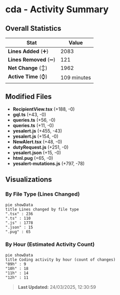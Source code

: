 # cda - Activity Summary 

## Overall Statistics

| Stat                   | Value                                                             |
| ---------------------- | ----------------------------------------------------------------- |
| **Lines Added** (➕)   | 2083                                          |
| **Lines Removed** (➖) | 121                                        |
| **Net Change** (↕)    | 1962                |
| **Active Time** (⌚)   | 109 minutes |


## Modified Files
- **RecipientView.tsx** (+188, -0)
- **gql.ts** (+43, -0)
- **queries.ts** (+56, -0)
- **queries.ts** (+11, -0)
- **yesalert.js** (+455, -43)
- **yesalert.js** (+154, -0)
- **NewAlert.tsx** (+48, -0)
- **dutyRequest.js** (+251, -0)
- **yesalert.json** (+15, -0)
- **html.pug** (+65, -0)
- **yesalert-mutations.js** (+797, -78)

## Visualizations

### By File Type (Lines Changed)

```mermaid
pie showData
title Lines changed by file type
".tsx" : 236
".ts" : 110
".js" : 1778
".json" : 15
".pug" : 65
```

### By Hour (Estimated Activity Count)

```mermaid
pie showData
title Coding activity by hour (count of changes)
"09h" : 9
"10h" : 18
"11h" : 14
"12h" : 11
```


> **Last Updated:** 24/03/2025, 12:30:59